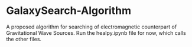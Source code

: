 # GalaxySearch-Algorithm
A proposed algorithm for searching of electromagnetic counterpart of Gravitational Wave Sources.
Run the healpy.ipynb file for now, which calls the other files.
